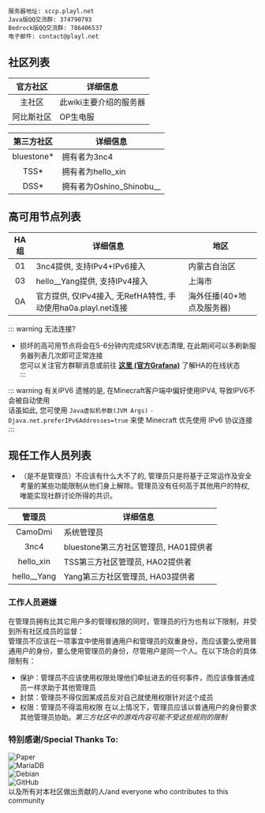 ```
服务器地址: sccp.playl.net  
Java版QQ交流群: 374790793  
Bedrock版QQ交流群: 786406537
电子邮件: contact@playl.net
```

## 社区列表
|官方社区|详细信息|  
|:--:|-------|  
|主社区|此wiki主要介绍的服务器|  
|阿比斯社区|OP生电服|  

|第三方社区|详细信息|  
|:--:|-------|  
|bluestone*|拥有者为3nc4|  
|TSS*|拥有者为hello_xin|  
|DSS*|拥有者为Oshino_Shinobu__|

## 高可用节点列表
|HA组|详细信息|地区|  
|:--:|-----------|--------|  
|01|3nc4提供, 支持IPv4+IPv6接入|内蒙古自治区|  
|03|hello__Yang提供, 支持IPv4接入|上海市|  
|0A|官方提供, 仅IPv4接入, 无RefHA特性, 手动使用ha0a.playl.net连接|海外任播(40+地点及服务器)|  

::: warning 无法连接?
* 损坏的高可用节点将会在5-6分钟内完成SRV状态清理, 在此期间可以多刷新服务器列表几次即可正常连接  
您可以关注官方群聊消息或前往 **[这里 (官方Grafana)](https://status.playl.net/)** 了解HA的在线状态  
:::

::: warning 有关IPV6
遗憾的是, 在Minecraft客户端中偏好使用IPV4, 导致IPV6不会被自动使用  
话虽如此, 您可使用 `Java虚拟机参数(JVM Args)` `-Djava.net.preferIPv6Addresses=true` 来使 Minecraft 优先使用 IPv6 协议连接  
:::

## 现任工作人员列表
* （是不是管理员）不应该有什么大不了的, 管理员只是将基于正常运作及安全考量的某些功能限制从他们身上解除。管理员没有任何高于其他用户的特权, 唯能实现社群讨论所得的共识。  

|管理员|详细信息|  
|:--:|-------|  
|CamoDmi|系统管理员|  
|3nc4|bluestone第三方社区管理员, HA01提供者|  
|hello_xin|TSS第三方社区管理员, HA02提供者|
|hello__Yang|Yang第三方社区管理员, HA03提供者|

### 工作人员避嫌
在管理员拥有比其它用户多的管理权限的同时，管理员的行为也有以下限制，并受到所有社区成员的监督：  
管理员不应该在一项事宜中使用普通用户和管理员的双重身份，而应该要么使用普通用户的身份，要么使用管理员的身份，尽管用户是同一个人。在以下场合的具体限制有：

* 保护：管理员不应该使用权限处理他们牵扯进去的任何事件，而应该像普通成员一样求助于其他管理员
* 封禁：管理员不得仅因某成员反对自己就使用权限针对这个成员
* 权限：管理员不得滥用权限
在以上情况下，管理员应该以普通用户的身份要求其他管理员协助。*第三方社区中的游戏内容可能不受这些规则的限制*

###  特别感谢/Special Thanks To:
![Paper](https://z3.ax1x.com/2021/08/27/hMKHN6.png)  
![MariaDB](https://z3.ax1x.com/2021/08/27/hMK7Ax.png)  
![Debian](https://z3.ax1x.com/2021/08/27/hMKL9O.png)  
![GitHub](https://z3.ax1x.com/2021/08/27/hMKb4K.png)  
以及所有对本社区做出贡献的人/and everyone who contributes to this community  
